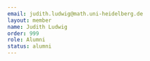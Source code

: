 ```yaml
---
email: judith.ludwig@math.uni-heidelberg.de
layout: member
name: Judith Ludwig
order: 999
role: Alumni
status: alumni
---
```


